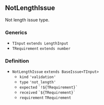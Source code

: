 NotLengthIssue
--------------

Not length issue type.

### Generics

*   `TInput` `extends LengthInput`
*   `TRequirement` `extends number`

### Definition

*   `NotLengthIssue` `extends BaseIssue<TInput>`
    *   `kind` `'validation'`
    *   `type` `'not_length'`
    *   `expected` `` `!${TRequirement}` ``
    *   `received` `` `${TRequirement}` ``
    *   `requirement` `TRequirement`